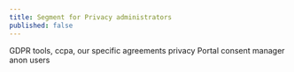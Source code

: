 ```yaml
---
title: Segment for Privacy administrators
published: false
---
```


GDPR tools, ccpa, our specific agreements
privacy Portal
consent manager
anon users
